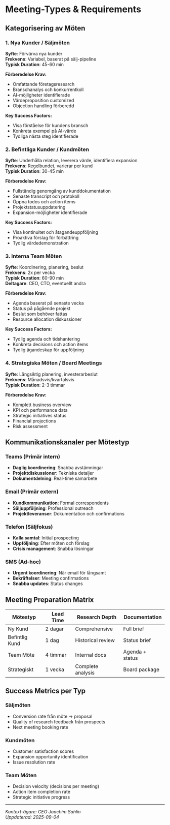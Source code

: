 # Meeting-Types & Requirements

## Kategorisering av Möten

### 1. Nya Kunder / Säljmöten
**Syfte**: Förvärva nya kunder  
**Frekvens**: Variabel, baserat på sälj-pipeline  
**Typisk Duration**: 45-60 min

**Förberedelse Krav:**
- Omfattande företagsresearch
- Branschanalys och konkurrentkoll  
- AI-möjligheter identifierade
- Värdeproposition customized
- Objection handling förberedd

**Key Success Factors:**
- Visa förståelse för kundens bransch
- Konkreta exempel på AI-värde
- Tydliga nästa steg identifierade

### 2. Befintliga Kunder / Kundmöten
**Syfte**: Underhålla relation, leverera värde, identifiera expansion  
**Frekvens**: Regelbundet, varierar per kund  
**Typisk Duration**: 30-45 min

**Förberedelse Krav:**
- Fullständig genomgång av kunddokumentation
- Senaste transcript och protokoll
- Öppna todos och action items
- Projektstatusuppdatering
- Expansion-möjligheter identifierade

**Key Success Factors:**
- Visa kontinuitet och åtagandeuppföljning
- Proaktiva förslag för förbättring
- Tydlig värdedemonstration

### 3. Interna Team Möten
**Syfte**: Koordinering, planering, beslut  
**Frekvens**: 2x per vecka  
**Typisk Duration**: 60-90 min  
**Deltagare**: CEO, CTO, eventuellt andra

**Förberedelse Krav:**
- Agenda baserat på senaste vecka
- Status på pågående projekt
- Beslut som behöver fattas
- Resource allocation diskussioner

**Key Success Factors:**
- Tydlig agenda och tidshantering
- Konkreta decisions och action items
- Tydlig ägandeskap för uppföljning

### 4. Strategiska Möten / Board Meetings
**Syfte**: Långsiktig planering, investerarbeslut  
**Frekvens**: Månadsvis/kvartalsvis  
**Typisk Duration**: 2-3 timmar

**Förberedelse Krav:**
- Komplett business overview
- KPI och performance data
- Strategic initiatives status
- Financial projections
- Risk assessment

## Kommunikationskanaler per Mötestyp

### Teams (Primär intern)
- **Daglig koordinering**: Snabba avstämningar
- **Projektdiskussioner**: Tekniska detaljer
- **Dokumentdelning**: Real-time samarbete

### Email (Primär extern)
- **Kundkommunikation**: Formal correspondents
- **Säljuppföljning**: Professional outreach
- **Projektleveranser**: Dokumentation och confirmations

### Telefon (Säljfokus)
- **Kalla samtal**: Initial prospecting
- **Uppföljning**: Efter möten och förslag
- **Crisis management**: Snabba lösningar

### SMS (Ad-hoc)
- **Urgent koordinering**: När email för långsamt
- **Bekräftelser**: Meeting confirmations
- **Snabba updates**: Status changes

## Meeting Preparation Matrix

| Mötestyp | Lead Time | Research Depth | Documentation |
|----------|-----------|----------------|---------------|
| Ny Kund | 2 dagar | Comprehensive | Full brief |
| Befintlig Kund | 1 dag | Historical review | Status brief |
| Team Möte | 4 timmar | Internal docs | Agenda + status |
| Strategiskt | 1 vecka | Complete analysis | Board package |

## Success Metrics per Typ

### Säljmöten
- Conversion rate från möte → proposal
- Quality of research feedback från prospects
- Next meeting booking rate

### Kundmöten  
- Customer satisfaction scores
- Expansion opportunity identification
- Issue resolution rate

### Team Möten
- Decision velocity (decisions per meeting)
- Action item completion rate
- Strategic initiative progress

---
*Kontext-ägare: CEO Joachim Sahlin*  
*Uppdaterad: 2025-09-04*